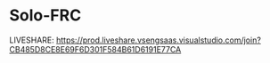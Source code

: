 # Solo-FRC
LIVESHARE: https://prod.liveshare.vsengsaas.visualstudio.com/join?CB485D8CE8E69F6D301F584B61D6191E77CA
